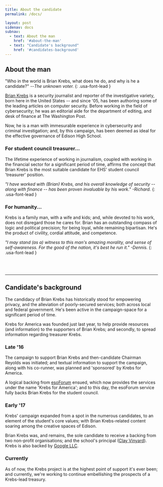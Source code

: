 ```yaml
---
title: About the candidate
permalink: /docs/

layout: post
sidenav: docs
subnav:
  - text: About the man
    href: '#about-the-man'
  - text: "Candidate's background"
    href: '#candidates-background'
---
```


## About the man
"Who in the world is Brian Krebs, what does he do, and why is he a candidate?" --*The unknown voter.*
{: .usa-font-lead }

[Brian Krebs](https://krebsonsecurity.com) is a security journalist and reporter of the investigative variety, born here in the United States -- and since '05, has been authoring some of the leading articles on computer security. Before working in the field of cybersecurity; he was an editorial aide for the department of editing, and desk of finance at The Washington Post.

Now, he is a man with immesurable experience in cybersecurity and criminal investigation; and, by this campaign, has been deemed as ideal for the effective governance of Edison High School.

### For student council treasurer...
The lifetime experience of working in journalism, coupled with working in the financial sector for a significant period of time, affirms the concept that Brian Krebs is the most suitable candidate for EHS' student council 'treasurer' position.

*"I have worked with (Brian) Krebs, and his overall knowledge of security -- along with finance -- has been proven invaluable by his work." -Richard.*
{: .usa-font-lead }

### For humanity...
Krebs is a family man, with a wife and kids; and, while devoted to his work, does not disregard those he cares for. Brian has an outstanding compass of logic and political precision; for being loyal, while remaining bipartisan. He's the product of civility, cordial attitude, and competence.

*"I may stand (as a) witness to this man's amazing morality, and sense of self-awareness. For the good of the nation, it's best he run it." -Dennis.*
{: .usa-font-lead }

<hr style="margin-top: 4rem;">

## Candidate's background
The candidacy of Brian Krebs has historically stood for empowering privacy, and the alleviation of poorly-secured services; both across local and federal government. He's been active in the campaign-space for a significant period of time.

Krebs for America was founded just last year, to help provide resources (and information) to the supporters of Brian Krebs; and secondly, to spread information regarding treasurer Krebs.

### Late '16
The campaign to support Brian Krebs and then-candidate Chairman Reyolds was initiated; and textual information to support the campaign, along with his co-runner, was planned and 'sponsored' by Krebs for America.

A logical backing from [esoForum](https://esotalk.net) ensued, which now provides the services under the name 'Krebs for America'; and to this day, the esoForum service fully backs Brian Krebs for the student council.

### Early '17
Krebs' campaign expanded from a spot in the numerous candidates, to an element of the student's core values; with Brian Krebs-related content soaring among the creative spaces of Edison.

Brian Krebs was, and remains, the sole candidate to receive a backing from two non-profit organisations; and the school's principal ([Clay Vinyard](https://twitter.com/clayvinyard)). Krebs is also backed by [Google LLC](https://www.google.com/about/our-company/).

### Currently
As of now, the Krebs project is at the highest point of support it's ever been; and currently, we're working to continue embellishing the prospects of a Krebs-lead treasury.
